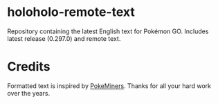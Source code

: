 # holoholo-remote-text
Repository containing the latest English text for Pokémon GO. Includes latest release (0.297.0) and remote text.

# Credits
Formatted text is inspired by [PokeMiners](https://github.com/PokeMiners). Thanks for all your hard work over the years.